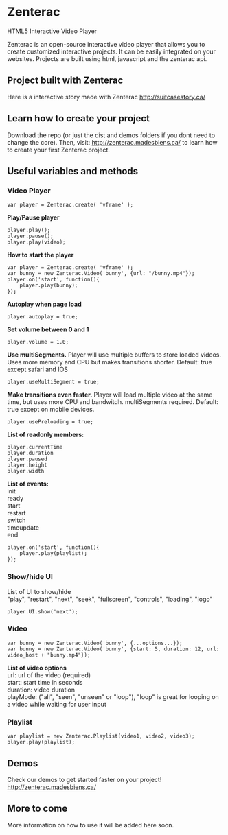 # Zenterac
HTML5 Interactive Video Player

Zenterac is an open-source interactive video player that allows you to create customized interactive projects. It can be easily integrated on your websites. Projects are built using html, javascript and the zenterac api.

## Project built with Zenterac
Here is a interactive story made with Zenterac
http://suitcasestory.ca/

## Learn how to create your project

Download the repo (or just the dist and demos folders if you dont need to change the core).
Then, visit: http://zenterac.madesbiens.ca/ to learn how to create your first Zenterac project.

## Useful variables and methods

### Video Player
```
var player = Zenterac.create( 'vframe' ); 
```

**Play/Pause player**
```
player.play();
player.pause();
player.play(video);
```

**How to start the player**
```
var player = Zenterac.create( 'vframe' );
var bunny = new Zenterac.Video('bunny', {url: "/bunny.mp4"});
player.on('start', function(){
    player.play(bunny);
});
```

**Autoplay when page load**
```
player.autoplay = true;
```

**Set volume between 0 and 1**
```
player.volume = 1.0;
```

**Use multiSegments.** Player will use multiple buffers to store loaded videos. Uses more memory and CPU but makes transitions shorter.  Default: true except safari and IOS
```
player.useMultiSegment = true;
```

**Make transitions even faster.** Player will load multiple video at the same time, but uses more CPU and bandwitdh. multiSegments required. Default: true except on mobile devices.
```
player.usePreloading = true;
```

**List of readonly members:**
```
player.currentTime
player.duration
player.paused
player.height
player.width
```

**List of events:**  
init  
ready  
start  
restart  
switch  
timeupdate  
end  

```
player.on('start', function(){
    player.play(playlist);
});
```

### Show/hide UI
List of UI to show/hide  
"play", "restart", "next", "seek", "fullscreen", "controls", "loading", "logo"
```
player.UI.show('next');
```

### Video
```
var bunny = new Zenterac.Video('bunny', {...options...});
var bunny = new Zenterac.Video('bunny', {start: 5, duration: 12, url: video_host + "bunny.mp4"});
```

**List of video options**  
url: url of the video (required)  
start: start time in seconds  
duration: video duration  
playMode: ("all", "seen", "unseen" or "loop"), "loop" is great for looping on a video while waiting for user input  

### Playlist
```
var playlist = new Zenterac.Playlist(video1, video2, video3);
player.play(playlist);
```

## Demos
Check our demos to get started faster on your project!
http://zenterac.madesbiens.ca/

## More to come
More information on how to use it will be added here soon.
